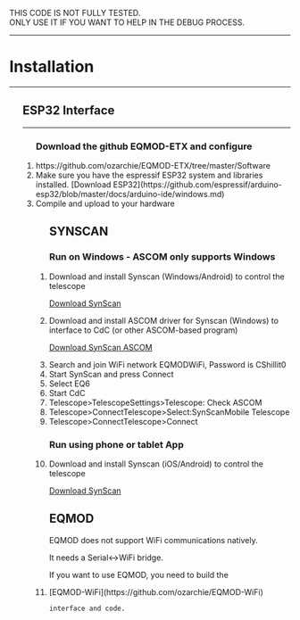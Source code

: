 THIS CODE IS NOT FULLY TESTED.  
ONLY USE IT IF YOU WANT TO HELP IN THE DEBUG PROCESS.  
<hr />
<h1>Installation</h1>

<hr />
<ol>

<h2>ESP32 Interface</h2>
<hr />
<ol>
<h3>Download the github EQMOD-ETX and configure</h3>
<li>https://github.com/ozarchie/EQMOD-ETX/tree/master/Software</li>
<li>Make sure you have the espressif ESP32 system and libraries installed.    
[Download ESP32](https://github.com/espressif/arduino-esp32/blob/master/docs/arduino-ide/windows.md)</li>
<li>Compile and upload to your hardware</li>  

<ol>

<h2>SYNSCAN</h2>
<h3>Run on Windows - ASCOM only supports Windows</h3>
<li>Download and install Synscan (Windows/Android) to control the telescope</li>  
  
[Download SynScan](http://skywatcher.com/download/software/synscan-app/ "Title")  
<li>Download and install ASCOM driver for Synscan (Windows) to interface to CdC (or other ASCOM-based program)</li>  

[Download SynScan ASCOM](http://skywatcher.com/download/software/ascom-driver/ "Title")  

<li>Search and join WiFi network EQMODWiFi, Password is CShillit0</li>

<li>Start SynScan and press Connect</li>
<li>Select EQ6</li>
<li>Start CdC</li>
<li>Telescope>TelescopeSettings>Telescope: Check ASCOM</li>
<li>Telescope>ConnectTelescope>Select:SynScanMobile Telescope</li>
<li>Telescope>ConnectTelescope>Connect</li>  

<h3>Run using phone or tablet App</h3>
<li>Download and install Synscan (iOS/Android) to control the telescope</li>  
  
[Download SynScan](http://skywatcher.com/download/software/synscan-app/ "Title") 

<h2>EQMOD</h2>
EQMOD does not support WiFi communications natively.  

It needs a Serial<->WiFi bridge.  

If you want to use EQMOD, you need to build the  
<li> [EQMOD-WiFi](https://github.com/ozarchie/EQMOD-WiFi)  
 
    interface and code.  
</li>